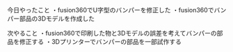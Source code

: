 今日やったこと
・fusion360でU字型のバンパーを修正した
・fusion360でバンパー部品の3Dモデルを作成した

次やること
・fusion360で印刷した物と3Dモデルの誤差を考えてバンパーの部品を修正する
・3Dプリンターでバンパーの部品を一部試作する